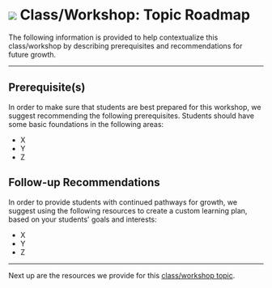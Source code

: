 # ![](https://ga-dash.s3.amazonaws.com/production/assets/logo-9f88ae6c9c3871690e33280fcf557f33.png) Class/Workshop: Topic Roadmap

The following information is provided to help contextualize this class/workshop by describing prerequisites and recommendations for future growth.

---

## Prerequisite(s)

In order to make sure that students are best prepared for this workshop, we suggest recommending the following prerequisites. Students should have some basic foundations in the following areas:

* X
* Y
* Z


## Follow-up Recommendations

In order to provide students with continued pathways for growth, we suggest using the following resources to create a custom learning plan, based on your students' goals and interests:

* X
* Y
* Z

---

Next up are the resources we provide for this [class/workshop topic](04-resources.md).
